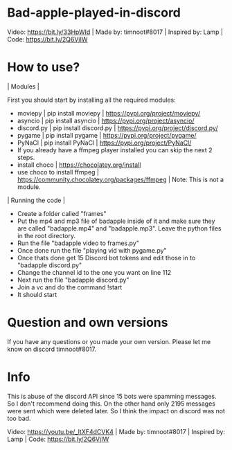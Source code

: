 # Bad-apple-played-in-discord
Video: https://bit.ly/33HpWId | Made by: timnoot#8017 | Inspired by: Lamp | Code: https://bit.ly/2Q6VjIW


# How to use?

| Modules | 

First you should start by installing all the required modules:
- moviepy | pip install moviepy | https://pypi.org/project/moviepy/
- asyncio | pip install asyncio | https://pypi.org/project/asyncio/
- discord.py | pip install discord.py | https://pypi.org/project/discord.py/ 
- pygame | pip install pygame | https://pypi.org/project/pygame/ 
- PyNaCl | pip install PyNaCl | https://pypi.org/project/PyNaCl/
- If you already have a ffmpeg player installed you can skip the next 2 steps.
- install choco | https://chocolatey.org/install
- use choco to install ffmpeg | https://community.chocolatey.org/packages/ffmpeg | Note: This is not a module.

| Running the code |

- Create a folder called "frames"
- Put the mp4 and mp3 file of badapple inside of it and make sure they are called "badapple.mp4" and "badapple.mp3". Leave the python files in the root directory.
- Run the file "badapple video to frames.py"
- Once done run the file "playing vid with pygame.py"
- Once thats done get 15 Discord bot tokens and edit those in to "badapple discord.py"
- Change the channel id to the one you want on line 112
- Next run the file "badapple discord.py"
- Join a vc and do the command !start
- It should start


# Question and own versions
If you have any questions or you made your own version. Please let me know on discord timnoot#8017.



# Info
This is abuse of the discord API since 15 bots were spamming messages. So I don't recommend doing this. On the other hand only 2195 messages were sent which were deleted later. So I think the impact on discord was not too bad.

Video: https://youtu.be/_ltXF4dCVK4 | Made by: timnoot#8017 | Inspired by: Lamp | Code: https://bit.ly/2Q6VjIW

